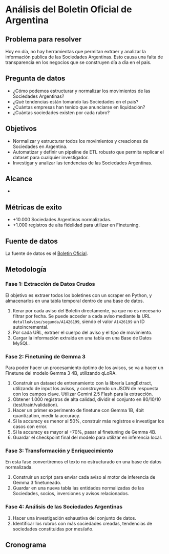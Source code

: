 # Análisis del Boletin Oficial de Argentina

## Problema para resolver

Hoy en día, no hay herramientas que permitan extraer y analizar la información publica de las Sociedades Argentinas. Esto causa una falta de transparencia en los negocios que se construyen día a día en el pais.

## Pregunta de datos

- ¿Cómo podemos estructurar y normalizar los movimientos de las Sociedades Argentinas?
- ¿Qué tendencias están tomando las Sociedades en el pais?
- ¿Cuántas empresas han tenido que anunciarse en liquidación?
- ¿Cuántas sociedades existen por cada rubro?

## Objetivos

- Normalizar y estructurar todos los movimientos y creaciones de Sociedades en Argentina.
- Automatizar y definir un pipeline de ETL robusto que permita replicar el dataset para cualquier investigador.
- Investigar y analizar las tendencias de las Sociedades Argentinas.

## Alcance

- 

## Métricas de exito

- +10.000 Sociedades Argentinas normalizadas.
- +1.000 registros de alta fidelidad para utilizar en Finetuning.

## Fuente de datos

La fuente de datos es el [Boletin Oficial](https://www.boletinoficial.gob.ar). 

## Metodología

### Fase 1: Extracción de Datos Crudos
El objetivo es extraer todos los boletines con un scraper en Python, y almacenarlos en una tabla temporal dentro de una base de datos.
 1. Iterar por cada aviso del Boletin directamente, ya que no es necesario filtrar por fecha. Se puede acceder a cada aviso mediante la URL `detalleAviso/segunda/A1426199`, siendo el valor `A1426199` un ID autoincremental.
 2. Por cada URL, extraer el cuerpo del aviso y el tipo de movimiento.
 3. Cargar la información extraida en una tabla en una Base de Datos MySQL.

### Fase 2: Finetuning de Gemma 3
Para poder hacer un procesamiento óptimo de los avisos, se va a hacer un Finetune del modelo Gemma 3 4B, utilizando qLoRA.
 1. Construir un dataset de entrenamiento con la librería LangExtract, utilizando de input los avisos, y construyendo un JSON de respuesta con los campos clave. Utilizar Gemini 2.5 Flash para la extracción.
 2. Obtener 1.000 registros de alta calidad, dividir el conjunto en 80/10/10 (test/train/validation).
 3. Hacer un primer experimento de finetune con Gemma 1B, 4bit quantization, medir la accuracy.
 4. Si la accuracy es menor al 50%, construir más registros e investigar los casos con error.
 5. Si la accuracy es mayor al +70%, pasar al finetuning de Gemma 4B. 
 6. Guardar el checkpoint final del modelo para utilizar en inferencia local.

### Fase 3: Transformación y Enriquecimiento
En esta fase convertiremos el texto no estructurado en una base de datos normalizada.
 1. Construir un script para enviar cada aviso al motor de inferencia de Gemma 3 finetuneado.
 2. Guardar en una nueva tabla las entidades normalizadas de las Sociedades, socios, inversiones y avisos relacionados.

### Fase 4: Análisis de las Sociedades Argentinas
 1. Hacer una investigación exhaustiva del conjunto de datos.
 2. Identificar los rubros con más sociedades creadas, tendencias de sociedades constituidas por mes/año.

## Cronograma


